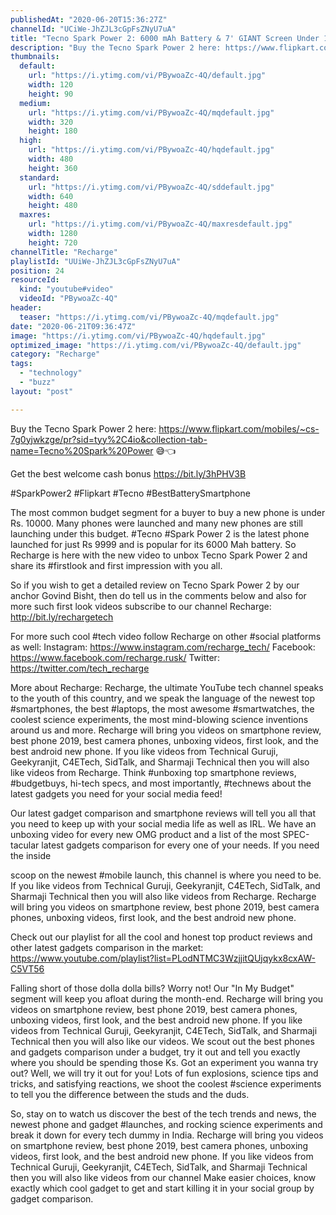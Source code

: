 ```yaml
---
publishedAt: "2020-06-20T15:36:27Z"
channelId: "UCiWe-JhZJL3cGpFsZNyU7uA"
title: "Tecno Spark Power 2: 6000 mAh Battery & 7' GIANT Screen Under 10k?"
description: "Buy the Tecno Spark Power 2 here: https://www.flipkart.com/mobiles/~cs-7g0yjwkzge/pr?sid=tyy%2C4io&collection-tab-name=Tecno%20Spark%20Power 😅👈\n\nGet the best welcome cash bonus https://bit.ly/3hPHV3B\n\n#SparkPower2 #Flipkart #Tecno #BestBatterySmartphone\n\nThe most common budget segment for a buyer to buy a new phone is under Rs. 10000. Many phones were launched and many new phones are still launching under this budget. #Tecno #Spark Power 2 is the latest phone launched for just Rs 9999 and is popular for its 6000 Mah battery. So Recharge is here with the new video to unbox Tecno Spark Power 2 and share its #firstlook and first impression with you all.\n\nSo if you wish to get a detailed review on Tecno Spark Power 2 by our anchor Govind Bisht, then do tell us in the comments below and also for more such first look videos subscribe to our channel Recharge: http://bit.ly/rechargetech\n\nFor more such cool #tech video follow Recharge on other #social platforms as well: Instagram: https://www.instagram.com/recharge_tech/ Facebook: https://www.facebook.com/recharge.rusk/ Twitter: https://twitter.com/tech_recharge\n\nMore about Recharge: Recharge, the ultimate YouTube tech channel speaks to the youth of this country, and we speak the language of the newest top #smartphones, the best #laptops, the most awesome #smartwatches, the coolest science experiments, the most mind-blowing science inventions around us and more. Recharge will bring you videos on smartphone review, best phone 2019, best camera phones, unboxing videos, first look, and the best android new phone. If you like videos from Technical Guruji, Geekyranjit, C4ETech, SidTalk, and Sharmaji Technical then you will also like videos from Recharge. Think #unboxing top smartphone reviews, #budgetbuys, hi-tech specs, and most importantly, #technews about the latest gadgets you need for your social media feed!\n\nOur latest gadget comparison and smartphone reviews will tell you all that you need to keep up with your social media life as well as IRL. We have an unboxing video for every new OMG product and a list of the most SPEC-tacular latest gadgets comparison for every one of your needs. If you need the inside\n\nscoop on the newest #mobile launch, this channel is where you need to be. If you like videos from Technical Guruji, Geekyranjit, C4ETech, SidTalk, and Sharmaji Technical then you will also like videos from Recharge. Recharge will bring you videos on smartphone review, best phone 2019, best camera phones, unboxing videos, first look, and the best android new phone.\n\nCheck out our playlist for all the cool and honest top product reviews and other latest gadgets comparison in the market: https://www.youtube.com/playlist?list=PLodNTMC3WzjjitQUjqykx8cxAW-C5VT56\n\nFalling short of those dolla dolla bills? Worry not! Our \"In My Budget\" segment will keep you afloat during the month-end. Recharge will bring you videos on smartphone review, best phone 2019, best camera phones, unboxing videos, first look, and the best android new phone. If you like videos from Technical Guruji, Geekyranjit, C4ETech, SidTalk, and Sharmaji Technical then you will also like our videos. We scout out the best phones and gadgets comparison under a budget, try it out and tell you exactly where you should be spending those Ks. Got an experiment you wanna try out? Well, we will try it out for you! Lots of fun explosions, science tips and tricks, and satisfying reactions, we shoot the coolest #science experiments to tell you the difference between the studs and the duds.\n\nSo, stay on to watch us discover the best of the tech trends and news, the newest phone and gadget #launches, and rocking science experiments and break it down for every tech dummy in India. Recharge will bring you videos on smartphone review, best phone 2019, best camera phones, unboxing videos, first look, and the best android new phone. If you like videos from Technical Guruji, Geekyranjit, C4ETech, SidTalk, and Sharmaji Technical then you will also like videos from our channel Make easier choices, know exactly which cool gadget to get and start killing it in your social group by gadget comparison."
thumbnails:
  default:
    url: "https://i.ytimg.com/vi/PBywoaZc-4Q/default.jpg"
    width: 120
    height: 90
  medium:
    url: "https://i.ytimg.com/vi/PBywoaZc-4Q/mqdefault.jpg"
    width: 320
    height: 180
  high:
    url: "https://i.ytimg.com/vi/PBywoaZc-4Q/hqdefault.jpg"
    width: 480
    height: 360
  standard:
    url: "https://i.ytimg.com/vi/PBywoaZc-4Q/sddefault.jpg"
    width: 640
    height: 480
  maxres:
    url: "https://i.ytimg.com/vi/PBywoaZc-4Q/maxresdefault.jpg"
    width: 1280
    height: 720
channelTitle: "Recharge"
playlistId: "UUiWe-JhZJL3cGpFsZNyU7uA"
position: 24
resourceId:
  kind: "youtube#video"
  videoId: "PBywoaZc-4Q"
header:
  teaser: "https://i.ytimg.com/vi/PBywoaZc-4Q/mqdefault.jpg"
date: "2020-06-21T09:36:47Z"
image: "https://i.ytimg.com/vi/PBywoaZc-4Q/hqdefault.jpg"
optimized_image: "https://i.ytimg.com/vi/PBywoaZc-4Q/default.jpg"
category: "Recharge"
tags:
  - "technology"
  - "buzz"
layout: "post"

---
```

Buy the Tecno Spark Power 2 here: https://www.flipkart.com/mobiles/~cs-7g0yjwkzge/pr?sid=tyy%2C4io&collection-tab-name=Tecno%20Spark%20Power 😅👈

Get the best welcome cash bonus https://bit.ly/3hPHV3B

#SparkPower2 #Flipkart #Tecno #BestBatterySmartphone

The most common budget segment for a buyer to buy a new phone is under Rs. 10000. Many phones were launched and many new phones are still launching under this budget. #Tecno #Spark Power 2 is the latest phone launched for just Rs 9999 and is popular for its 6000 Mah battery. So Recharge is here with the new video to unbox Tecno Spark Power 2 and share its #firstlook and first impression with you all.

So if you wish to get a detailed review on Tecno Spark Power 2 by our anchor Govind Bisht, then do tell us in the comments below and also for more such first look videos subscribe to our channel Recharge: http://bit.ly/rechargetech

For more such cool #tech video follow Recharge on other #social platforms as well: Instagram: https://www.instagram.com/recharge_tech/ Facebook: https://www.facebook.com/recharge.rusk/ Twitter: https://twitter.com/tech_recharge

More about Recharge: Recharge, the ultimate YouTube tech channel speaks to the youth of this country, and we speak the language of the newest top #smartphones, the best #laptops, the most awesome #smartwatches, the coolest science experiments, the most mind-blowing science inventions around us and more. Recharge will bring you videos on smartphone review, best phone 2019, best camera phones, unboxing videos, first look, and the best android new phone. If you like videos from Technical Guruji, Geekyranjit, C4ETech, SidTalk, and Sharmaji Technical then you will also like videos from Recharge. Think #unboxing top smartphone reviews, #budgetbuys, hi-tech specs, and most importantly, #technews about the latest gadgets you need for your social media feed!

Our latest gadget comparison and smartphone reviews will tell you all that you need to keep up with your social media life as well as IRL. We have an unboxing video for every new OMG product and a list of the most SPEC-tacular latest gadgets comparison for every one of your needs. If you need the inside

scoop on the newest #mobile launch, this channel is where you need to be. If you like videos from Technical Guruji, Geekyranjit, C4ETech, SidTalk, and Sharmaji Technical then you will also like videos from Recharge. Recharge will bring you videos on smartphone review, best phone 2019, best camera phones, unboxing videos, first look, and the best android new phone.

Check out our playlist for all the cool and honest top product reviews and other latest gadgets comparison in the market: https://www.youtube.com/playlist?list=PLodNTMC3WzjjitQUjqykx8cxAW-C5VT56

Falling short of those dolla dolla bills? Worry not! Our "In My Budget" segment will keep you afloat during the month-end. Recharge will bring you videos on smartphone review, best phone 2019, best camera phones, unboxing videos, first look, and the best android new phone. If you like videos from Technical Guruji, Geekyranjit, C4ETech, SidTalk, and Sharmaji Technical then you will also like our videos. We scout out the best phones and gadgets comparison under a budget, try it out and tell you exactly where you should be spending those Ks. Got an experiment you wanna try out? Well, we will try it out for you! Lots of fun explosions, science tips and tricks, and satisfying reactions, we shoot the coolest #science experiments to tell you the difference between the studs and the duds.

So, stay on to watch us discover the best of the tech trends and news, the newest phone and gadget #launches, and rocking science experiments and break it down for every tech dummy in India. Recharge will bring you videos on smartphone review, best phone 2019, best camera phones, unboxing videos, first look, and the best android new phone. If you like videos from Technical Guruji, Geekyranjit, C4ETech, SidTalk, and Sharmaji Technical then you will also like videos from our channel Make easier choices, know exactly which cool gadget to get and start killing it in your social group by gadget comparison.